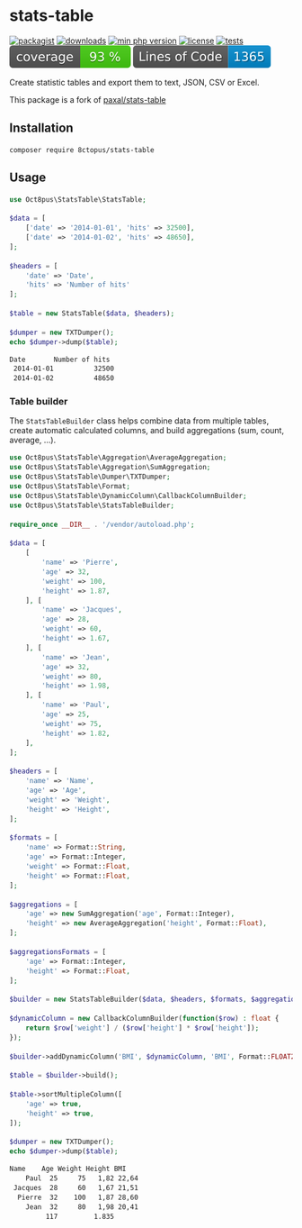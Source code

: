# stats-table

[![packagist](https://poser.pugx.org/8ctopus/stats-table/v)](https://packagist.org/packages/8ctopus/stats-table)
[![downloads](https://poser.pugx.org/8ctopus/stats-table/downloads)](https://packagist.org/packages/8ctopus/stats-table)
[![min php version](https://poser.pugx.org/8ctopus/stats-table/require/php)](https://packagist.org/packages/8ctopus/stats-table)
[![license](https://poser.pugx.org/8ctopus/stats-table/license)](https://packagist.org/packages/8ctopus/stats-table)
[![tests](https://github.com/8ctopus/stats-table/actions/workflows/tests.yml/badge.svg)](https://github.com/8ctopus/stats-table/actions/workflows/tests.yml)
![code coverage badge](https://raw.githubusercontent.com/8ctopus/stats-table/image-data/coverage.svg)
![lines of code](https://raw.githubusercontent.com/8ctopus/stats-table/image-data/lines.svg)

Create statistic tables and export them to text, JSON, CSV or Excel.

This package is a fork of [paxal/stats-table](https://github.com/paxal/stats-table)

## Installation

    composer require 8ctopus/stats-table

## Usage

```php
use Oct8pus\StatsTable\StatsTable;

$data = [
    ['date' => '2014-01-01', 'hits' => 32500],
    ['date' => '2014-01-02', 'hits' => 48650],
];

$headers = [
    'date' => 'Date',
    'hits' => 'Number of hits'
];

$table = new StatsTable($data, $headers);

$dumper = new TXTDumper();
echo $dumper->dump($table);
```

```txt
Date       Number of hits
 2014-01-01          32500
 2014-01-02          48650
```

### Table builder

The `StatsTableBuilder` class helps combine data from multiple tables, create automatic calculated columns, and build aggregations (sum, count, average, ...).

```php
use Oct8pus\StatsTable\Aggregation\AverageAggregation;
use Oct8pus\StatsTable\Aggregation\SumAggregation;
use Oct8pus\StatsTable\Dumper\TXTDumper;
use Oct8pus\StatsTable\Format;
use Oct8pus\StatsTable\DynamicColumn\CallbackColumnBuilder;
use Oct8pus\StatsTable\StatsTableBuilder;

require_once __DIR__ . '/vendor/autoload.php';

$data = [
    [
        'name' => 'Pierre',
        'age' => 32,
        'weight' => 100,
        'height' => 1.87,
    ], [
        'name' => 'Jacques',
        'age' => 28,
        'weight' => 60,
        'height' => 1.67,
    ], [
        'name' => 'Jean',
        'age' => 32,
        'weight' => 80,
        'height' => 1.98,
    ], [
        'name' => 'Paul',
        'age' => 25,
        'weight' => 75,
        'height' => 1.82,
    ],
];

$headers = [
    'name' => 'Name',
    'age' => 'Age',
    'weight' => 'Weight',
    'height' => 'Height',
];

$formats = [
    'name' => Format::String,
    'age' => Format::Integer,
    'weight' => Format::Float,
    'height' => Format::Float,
];

$aggregations = [
    'age' => new SumAggregation('age', Format::Integer),
    'height' => new AverageAggregation('height', Format::Float),
];

$aggregationsFormats = [
    'age' => Format::Integer,
    'height' => Format::Float,
];

$builder = new StatsTableBuilder($data, $headers, $formats, $aggregations);

$dynamicColumn = new CallbackColumnBuilder(function($row) : float {
    return $row['weight'] / ($row['height'] * $row['height']);
});

$builder->addDynamicColumn('BMI', $dynamicColumn, 'BMI', Format::FLOAT2);

$table = $builder->build();

$table->sortMultipleColumn([
    'age' => true,
    'height' => true,
]);

$dumper = new TXTDumper();
echo $dumper->dump($table);
```

```txt
Name    Age Weight Height BMI
    Paul  25     75   1,82 22,64
 Jacques  28     60   1,67 21,51
  Pierre  32    100   1,87 28,60
    Jean  32     80   1,98 20,41
         117         1.835
```

